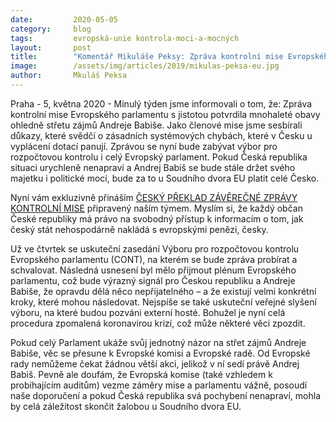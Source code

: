 ```yaml
---
date:         2020-05-05
category:     blog
tags:         evropská-unie kontrola-moci-a-mocných
layout:       post
title:        "Komentář Mikuláše Peksy: Zpráva kontrolní mise Evropského parlamentu o zneužívání evropských dotací (nejen) Andrejem Babišem: ČESKÝ PŘEKLAD"
image:        /assets/img/articles/2019/mikulas-peksa-eu.jpg
author:       Mkuláš Peksa
---
```



Praha - 5, května 2020 - Minulý týden jsme informovali o tom, že: Zpráva kontrolní mise Evropského parlamentu s jistotou potvrdila mnohaleté obavy ohledně střetu zájmů Andreje Babiše. Jako členové mise jsme sesbírali důkazy, které svědčí o zásadních systémových chybách, které v Česku u vyplácení dotací panují. Zprávou se nyní bude zabývat výbor pro rozpočtovou kontrolu i celý Evropský parlament. Pokud Česká republika situaci urychleně nenapraví a Andrej Babiš se bude stále držet svého majetku i politické moci, bude za to u Soudního dvora EU platit celé Česko.

Nyní vám exkluzivně přináším [ČESKÝ PŘEKLAD ZÁVĚREČNÉ ZPRÁVY KONTROLNÍ MISE](https://www.pirati.cz/assets/pdf/zprava-cont-2020.pdf) připravený naším týmem. Myslím si, že každý občan České republiky má právo na svobodný přístup k informacím o tom, jak český stát nehospodárně nakládá s evropskými penězi, česky.

Už ve čtvrtek se uskuteční zasedání Výboru pro rozpočtovou kontrolu Evropského parlamentu (CONT), na kterém se bude zpráva probírat a schvalovat. Následná usnesení byl mělo přijmout plénum Evropského parlamentu, což bude výrazný signál pro Českou republiku a Andreje Babiše, že opravdu dělá něco nepřijatelného – a že existují velmi konkrétní kroky, které mohou následovat. Nejspíše se také uskuteční veřejné slyšení výboru, na které budou pozváni externí hosté. Bohužel je nyní celá procedura zpomalená koronavirou krizí, což může některé věci zpozdit.

Pokud celý Parlament ukáže svůj jednotný názor na střet zájmů Andreje Babiše, věc se přesune k Evropské komisi a Evropské radě. Od Evropské rady nemůžeme čekat žádnou větší akci, jelikož v ní sedí právě Andrej Babiš. Pevně ale doufám, že Evropská komise (také vzhledem k probíhajícím auditům) vezme záměry mise a parlamentu vážně, posoudí naše doporučení a pokud Česká republika svá pochybení nenapraví, mohla by celá záležitost skončit žalobou u Soudního dvora EU.
